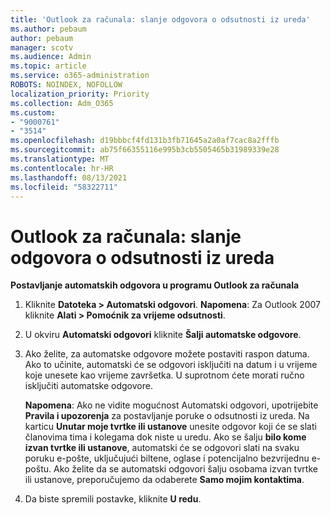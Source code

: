 ```yaml
---
title: 'Outlook za računala: slanje odgovora o odsutnosti iz ureda'
ms.author: pebaum
author: pebaum
manager: scotv
ms.audience: Admin
ms.topic: article
ms.service: o365-administration
ROBOTS: NOINDEX, NOFOLLOW
localization_priority: Priority
ms.collection: Adm_O365
ms.custom:
- "9000761"
- "3514"
ms.openlocfilehash: d19bbbcf4fd131b3fb71645a2a0af7cac8a2fffb
ms.sourcegitcommit: ab75f66355116e995b3cb5505465b31989339e28
ms.translationtype: MT
ms.contentlocale: hr-HR
ms.lasthandoff: 08/13/2021
ms.locfileid: "58322711"
---
```

# <a name="outlook-desktop-send-out-of-office-replies"></a>Outlook za računala: slanje odgovora o odsutnosti iz ureda

**Postavljanje automatskih odgovora u programu Outlook za računala**

1. Kliknite **Datoteka > Automatski odgovori**. 
    **Napomena**: Za Outlook 2007 kliknite **Alati > Pomoćnik za vrijeme odsutnosti**.

2. U okviru **Automatski odgovori** kliknite **Šalji automatske odgovore**.

3. Ako želite, za automatske odgovore možete postaviti raspon datuma. Ako to učinite, automatski će se odgovori isključiti na datum i u vrijeme koje unesete kao vrijeme završetka. U suprotnom ćete morati ručno isključiti automatske odgovore.

    **Napomena**: Ako ne vidite mogućnost Automatski odgovori, upotrijebite **Pravila i upozorenja** za postavljanje poruke o odsutnosti iz ureda. Na karticu **Unutar moje tvrtke ili ustanove** unesite odgovor koji će se slati članovima tima i kolegama dok niste u uredu. Ako se šalju **bilo kome izvan tvrtke ili ustanove**, automatski će se odgovori slati na svaku poruku e-pošte, uključujući biltene, oglase i potencijalno bezvrijednu e-poštu. Ako želite da se automatski odgovori šalju osobama izvan tvrtke ili ustanove, preporučujemo da odaberete **Samo mojim kontaktima**.

4. Da biste spremili postavke, kliknite **U redu**.

